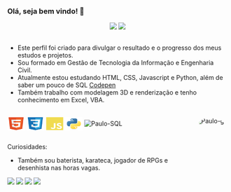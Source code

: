 ### Olá, seja bem vindo! 👋

<!--
**santospgs/santospgs** is a ✨ _special_ ✨ repository because its `README.md` (this file) appears on your GitHub profile.

Here are some ideas to get you started:

- 🔭 I’m currently working on ...
- 🌱 I’m currently learning ...
- 👯 I’m looking to collaborate on ...
- 🤔 I’m looking for help with ...
- 💬 Ask me about ...
- 📫 How to reach me: ...
- 😄 Pronouns: ...
- ⚡ Fun fact: ...
-->

<div align="center">
  <a href="https://github.com/santospgs"></a>
  <img height="140em" src="https://github-readme-stats.vercel.app/api?username=santospgs&show_icons=true&theme=vision-friendly-dark&include_all_commits=true&count_private=true"/>
  <img height="140em" src="https://github-readme-stats.vercel.app/api/top-langs/?username=santospgs&layout=compact&langs_count=6&theme=vision-friendly-dark"/>
</div>

##  
  - Este perfil foi criado para divulgar o resultado e o progresso dos meus estudos e projetos.<br>
  - Sou formado em Gestão de Tecnologia da Informação e Engenharia Civil.<br>
  - Atualmente estou estudando HTML, CSS, Javascript e Python, além de saber um pouco de SQL <a href="https://codepen.io/santospgs">Codepen</a><br>
  - Também trabalho com modelagem 3D e renderização e tenho conhecimento em Excel, VBA. 
 
<div style="display: inline_block"><br>  
  <img align="center" alt="Paulo-HTML" height="30" width="40" src="https://raw.githubusercontent.com/devicons/devicon/master/icons/html5/html5-original.svg">
  <img align="center" alt="Paulo-CSS" height="30" width="40" src="https://raw.githubusercontent.com/devicons/devicon/master/icons/css3/css3-original.svg">
  <img align="center" alt="Paulo-Js" height="30" width="40" src="https://raw.githubusercontent.com/devicons/devicon/master/icons/javascript/javascript-plain.svg">
  <img align="center" alt="Paulo-Python" height="30" width="40" src="https://raw.githubusercontent.com/devicons/devicon/master/icons/python/python-original.svg">
  <img align="center" alt="Paulo-SQL" height="30" width="40" src="https://cdn.jsdelivr.net/gh/devicons/devicon/icons/mysql/mysql-plain.svg" />                  
  <img align="right" alt="Paulo-gif" height="150" style="border-radius:50px;" src="https://media.tenor.com/images/a98ef658ab311685ed6e9c5e498f5d77/tenor.gif">
</div>
  
  ##
  
  Curiosidades:<br>
  - Também sou baterista, karateca, jogador de RPGs e desenhista nas horas vagas.
  <div>
  <a href="https://www.instagram.com/pg.santos/" target="_blank"><img width="30" src="https://img.icons8.com/fluency/452/instagram-new.png" target="_blank"></a>
  <a href="https://www.linkedin.com/in/paulogsantos/" target="_blank"><img width="30" src="https://img.icons8.com/color/452/linkedin.png" target="_blank"></a> 
   <a href="https://twitter.com/santos_pgs" target="_blank"><img width="30" src="https://img.icons8.com/color/452/twitter-squared.png" target="_blank"></a>
  <a href="https://discord.com/users/734937558558965812" target="_blank"><img width="30" src="https://img.icons8.com/color/344/discord-new-logo.png" target="_blank"></a>
 
  
  
  <!--[Snake animation](https://github.com/rafaballerini/santospgs/blob/output/github-contribution-grid-snake.svg)-->
 
</div>
  
  
